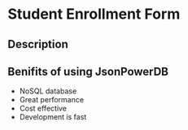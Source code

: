 # Student Enrollment Form

## Description

## Benifits of using JsonPowerDB
- NoSQL database
- Great performance 
- Cost effective
- Development is fast
